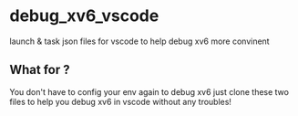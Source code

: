 # debug_xv6_vscode
launch &amp; task json files for vscode to help debug xv6 more convinent

## What for ?
You don't have to config your env again to debug xv6
just clone these two files to help you debug xv6 in vscode without any troubles!
